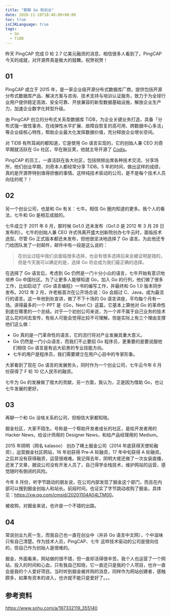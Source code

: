 ```yaml
---
title: "聊聊 Go 和创业"
date: 2020-11-18T18:40:00+08:00
toc: true
isCJKLanguage: true
tags: 
  - Go
  - TiDB
---
```


昨天 PingCAP 完成 D 轮 2.7 亿美元融资的消息，相信很多人看到了。PingCAP 今天的成就，对开源界真是极大的鼓舞。祝贺祝贺！

## 01

PingCAP 成立于 2015 年，是一家企业级开源分布式数据库厂商，提供包括开源分布式数据库产品、解决方案与咨询、技术支持与培训认证服务，致力于为全球行业用户提供稳定高效、安全可靠、开放兼容的新型数据基础设施，解放企业生产力，加速企业数字化转型升级。

由 PingCAP 创立的分布式关系型数据库 TiDB，为企业关键业务打造，具备「分布式强一致性事务、在线弹性水平扩展、故障自恢复的高可用、跨数据中心多活」等企业级核心特性，帮助企业最大化发挥数据价值，充分释放企业增长空间。

对 TiDB 有所耳闻的都知道，它是使用 Go 语言实现的，它的创始人兼 CEO 刘奇早期就活跃在 Go 社区，早在豌豆荚，他就主导开源了 [Codis](https://github.com/CodisLabs/codis)。

PingCAP 的员工，一直活跃在各大社区，包括频频出席各种技术交流、分享场所，他们创业早期，刘奇本人都经常分享 TiDB。5 年的时间，做出这样的成绩，真的是开源界特别值得骄傲的事情。这样纯技术驱动的公司，是不是每个技术人员向往的呢？！

## 02

另一个创业公司，也是和 Go 有关：七牛。相信 Go 圈内知道的更多。我个人的看法，七牛和 Go 是相互成就的。

七牛成立于 2011 年 6 月，那时候 Go1.0 还未发布（Go1.0 是 2012 年 3 月 28 日发布的）。七牛的创始人兼 CEO 许式伟离开盛大创新院创办七牛云时，面临技术选型。尽管 Go 正式版本都还未发布，但他很坚决地选择了 Go 语言。为此他还专门给团队发了一封邮件，邮件中有一段是这么说的：

> 在创业过程中我们会面临很多选择，也会有很多选择后来会被证明是错的，但是今天我可以确定的是，选择 Go 将会成为我们最正确的选择。

在选择了 Go 语言后，考虑到 Go 仍然是一门十分小众的语言，七牛开始有意识地培养 Go 中国社区。为了让更多人能够知道 Go，加入 Go 的行列，他们做了很多工作，比如启动了《Go 语言编程》一书的编写工作，并最终和 Go 1.0 版本同步发布。2012 年 2 月，许老板首次在公开场合说：Go 会超过 C、Java，成为最流行的语言。这一年他到处宣讲，做了不下十场的 Go 语言讲座，平均每个月有一场。讲得最多的一个 PPT 是《Go，Next C》这篇，它基本上算他对 Go 的革命性到底在哪里的一个总结。对于一个初创公司来说，为一个并不属于自己业务的技术这么花时间去宣传，有些人可能会觉得比较不可理解。但是实际上有三个理由支撑他们这么做：

- Go 真的是一门革命性的语言，它的流行将对产业发展具重大意义。
- Go 仍然是一门小众语言，而我们不止要招 Go 程序员，更重要的是要说服他们相信 Go 语言是有远大前景的专业技能方向。
- 七牛的用户是程序员，我们需要建立在用户心目中的专家形象。

大家看到了现在 Go 语言的发展势头，同时作为一个创业公司，七牛云今年 6 月份获得了 F 轮 10 亿人民币的融资。

七牛为 Go 的发展做了很大的贡献，另一方面，我认为，正是因为借助 Go，也让七牛发展的更好。

## 03

再聊一个和 Go 没啥关系的公司，但相信大家都知晓。

掘金社区，大家不陌生。号称是一个帮助开发者成长的社区，是给开发者用的 Hacker News，给设计师用的 Designer News，和给产品经理用的 Medium。

2015 年阴明（网名 kalasoo） 创办了稀土掘金公司（2014 年底获得天使轮融资），运营掘金社区网站，16 年初获得 Pre-A 轮融资，17 年中旬获得 A 轮融资。之后并没有获得融资，运营很艰难。我记得去年，阴明大佬还做了一次女装直播，还发了文章，据说公司没有开发人员了，自己得学全栈技术，维护网站的运营，感觉随时有倒闭的风险。

今年 8 月份，听字节跳动的朋友说，在公司内部发现了掘金这个部门，而且在内部可以搜到掘金创始人和站长。前段时间，也证实了字节跳动收购了掘金。具体见：<https://xw.qq.com/cmsid/20201104A04LTM00>。

被收购，对掘金来说，也许是一个不错的出路。

## 04

常说创业九死一生，而我自己也一直在创业中（并非 Go 语言中文网），个中滋味只有自己清楚。作为技术人员，PingCAP、七牛 这样技术驱动的公司是很向往的，但自己作为创始人是很难的。

掘金，外面看来，网站做的很不错，但一直却活得很辛苦。我个人也运营了一个网站，投入的时间和心血，只有我自己知晓，它一直还只是我的个人项目，也许一直会是我的个人爱好项目。当时听到掘金被并购的消息，同样作为网站创建者，感触颇多，如果有资本的进入，也许就不能只是爱好了。。。

## 参考资料

<https://www.sohu.com/a/197332119_355140>
